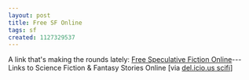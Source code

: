```yaml
---
layout: post
title: Free SF Online
tags: sf
created: 1127329537
---
```

A link that's making the rounds lately:  <a href="http://www.freesfonline.de/">Free Speculative Fiction Online</a>---Links to Science Fiction & Fantasy Stories Online [via <a href="http://del.icio.us/tag/scifi">del.icio.us scifi</a>]

